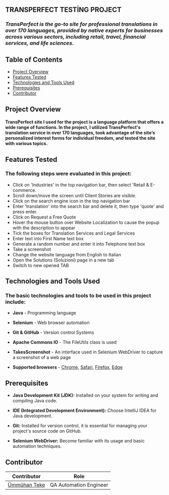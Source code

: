 ## TRANSPERFECT TESTİNG PROJECT
### *TransPerfect is the go-to site for professional translations in over 170 languages, provided by native experts for businesses across various sectors, including retail, travel, financial services, and life sciences.*
## Table of Contents
- [Project Overview](#project-overview)
- [Features Tested](#features-tested)
- [Technologies and Tools Used](#technologies-and-tools-used)
- [Prerequisites](#prerequisites)
- [Contributor](#contributor)

## Project Overview
####  TransPerfect site I used for the project is a language platform that offers a wide range of functions. In the project, I utilized TransPerfect's translation service in over 170 languages, took advantage of the site’s personalized interest forms for individual freedom, and tested the site with various topics.

## Features Tested
### The following steps were evaluated in this project:
* Click on 'Industries' in the top navigation bar, then select 'Retail & E-commerce.
* Scroll down/move the screen until Client Stories are visible.
* Click on the search engine icon in the top navigation bar
* Enter 'translation' into the search bar and delete it, then type 'quote' and press enter.
* Click on Request a Free Quote
* Hover the mouse button over Website Localization to cause the popup with the description to appear
* Tick the boxes for Translation Services and Legal Services
* Enter text into First Name text box
* Generate a random number and enter it into Telephone text box
* Take a screenshot 
* Change the website language from English to Italian
* Open the Solutions (Soluzioni) page in a new tab
* Switch to new opened TAB

 ## Technologies and Tools Used
 ### The basic technologies and tools to be used in this project include:

- **Java** - Programming language
  
- **Selenium** - Web browser automation
  
- **Git & GitHub** - Version control Systems
  
- **Apache Commons IO** - The FileUtils class is used
  
- **TakesScreenshot** - An interface used in Selenium WebDriver to capture a screenshot of a web page
  
- **Supported browsers** - [Chrome](), [Safari](), [Firefox](), [Edge]()

## Prerequisites

- **Java Development Kit (JDK):** Installed on your system for writing and compiling Java code.

- **IDE (Integrated Development Environment):** Choose IntelliJ IDEA for Java development.

- **Git:** Installed for version control, it is essential for managing your project's source code on GitHub.

- **Selenium WebDriver:** Become familiar with its usage and basic automation techniques.


## Contributor
  
| Contributor                                               | Role                                  |
|-----------------------------------------------------------|---------------------------------------|
| [Ümmühan Teke](https://github.com/UmmuhanTeke)            |  QA Automation Engineer               |
